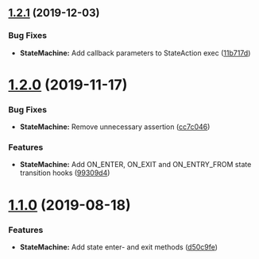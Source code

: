 ## [1.2.1](https://github.com/ovaar/ts-fence/compare/v1.2.0...v1.2.1) (2019-12-03)


### Bug Fixes

* **StateMachine:** Add callback parameters to StateAction exec ([11b717d](https://github.com/ovaar/ts-fence/commit/11b717d307cead7ce4679e5f64fa1ea3a966be44))

# [1.2.0](https://github.com/ovaar/ts-fence/compare/v1.1.0...v1.2.0) (2019-11-17)


### Bug Fixes

* **StateMachine:** Remove unnecessary assertion ([cc7c046](https://github.com/ovaar/ts-fence/commit/cc7c0469c16880071b5b25db17db806385064b27))


### Features

* **StateMachine:** Add ON_ENTER, ON_EXIT and ON_ENTRY_FROM state transition hooks ([99309d4](https://github.com/ovaar/ts-fence/commit/99309d4a74f11291b56591499e09c8920e9659d0))

# [1.1.0](https://github.com/ovaar/ts-fence/compare/v1.0.2...v1.1.0) (2019-08-18)

### Features

- **StateMachine:** Add state enter- and exit methods ([d50c9fe](https://github.com/ovaar/ts-fence/commit/d50c9fe))
